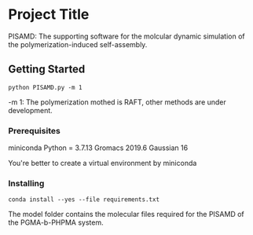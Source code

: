 # Project Title
 
PISAMD: The supporting software for the molcular dynamic simulation of the polymerization-induced self-assembly.
 
## Getting Started
 
```
python PISAMD.py -m 1
```

-m 1: The polymerization mothed is RAFT, other methods are under development.

### Prerequisites
 
miniconda
Python = 3.7.13
Gromacs 2019.6
Gaussian 16
 
You're better to create a virtual environment by miniconda 
 
### Installing

```
conda install --yes --file requirements.txt
```

The model folder contains the molecular files required for the PISAMD of the PGMA-b-PHPMA system.

